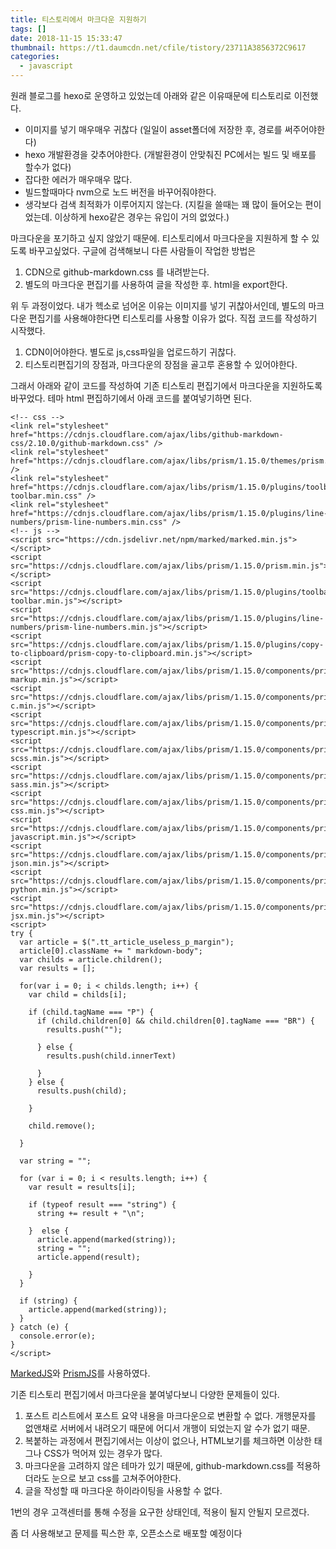 ```yaml
---
title: 티스토리에서 마크다운 지원하기
tags: []
date: 2018-11-15 15:33:47
thumbnail: https://t1.daumcdn.net/cfile/tistory/23711A3856372C9617
categories:
  - javascript
---
```


원래 블로그를 hexo로 운영하고 있었는데 아래와 같은 이유때문에 티스토리로 이전했다.

<!-- more -->


* 이미지를 넣기 매우매우 귀찮다 (일일이 asset폴더에 저장한 후, 경로를 써주어야한다)
* hexo 개발환경을 갖추어야한다. (개발환경이 안맞춰진 PC에서는 빌드 및 배포를 할수가 없다)
* 잡다한 에러가 매우매우 많다.
* 빌드할때마다 nvm으로 노드 버전을 바꾸어줘야한다.
* 생각보다 검색 최적화가 이루어지지 않는다. (지킬을 쓸때는 꽤 많이 들어오는 편이었는데. 이상하게 hexo같은 경우는 유입이 거의 없었다.)


마크다운을 포기하고 싶지 않았기 때문에. 티스토리에서 마크다운을 지원하게 할 수 있도록 바꾸고싶었다. 구글에 검색해보니 다른 사람들이 작업한 방법은 

1. CDN으로 github-markdown.css 를 내려받는다.
2. 별도의 마크다운 편집기를 사용하여 글을 작성한 후. html을 export한다.

위 두 과정이었다.
내가 헥소로 넘어온 이유는 이미지를 넣기 귀찮아서인데, 별도의 마크다운 편집기를 사용해야한다면 티스토리를 사용할 이유가 없다. 직접 코드를 작성하기 시작했다. 

1. CDN이어야한다. 별도로 js,css파일을 업로드하기 귀찮다.
2. 티스토리편집기의 장점과, 마크다운의 장점을 골고루 혼용할 수 있어야한다.

그래서 아래와 같이 코드를 작성하여 기존 티스토리 편집기에서 마크다운을 지원하도록 바꾸었다.
테마 html 편집하기에서 아래 코드를 붙여넣기하면 된다.



```htmlmarkup
<!-- css -->
<link rel="stylesheet" href="https://cdnjs.cloudflare.com/ajax/libs/github-markdown-css/2.10.0/github-markdown.css" />
<link rel="stylesheet" href="https://cdnjs.cloudflare.com/ajax/libs/prism/1.15.0/themes/prism.min.css" />
<link rel="stylesheet" href="https://cdnjs.cloudflare.com/ajax/libs/prism/1.15.0/plugins/toolbar/prism-toolbar.min.css" />
<link rel="stylesheet" href="https://cdnjs.cloudflare.com/ajax/libs/prism/1.15.0/plugins/line-numbers/prism-line-numbers.min.css" />
<!-- js -->
<script src="https://cdn.jsdelivr.net/npm/marked/marked.min.js"></script>
<script src="https://cdnjs.cloudflare.com/ajax/libs/prism/1.15.0/prism.min.js"></script>
<script src="https://cdnjs.cloudflare.com/ajax/libs/prism/1.15.0/plugins/toolbar/prism-toolbar.min.js"></script>
<script src="https://cdnjs.cloudflare.com/ajax/libs/prism/1.15.0/plugins/line-numbers/prism-line-numbers.min.js"></script>
<script src="https://cdnjs.cloudflare.com/ajax/libs/prism/1.15.0/plugins/copy-to-clipboard/prism-copy-to-clipboard.min.js"></script>
<script src="https://cdnjs.cloudflare.com/ajax/libs/prism/1.15.0/components/prism-markup.min.js"></script>
<script src="https://cdnjs.cloudflare.com/ajax/libs/prism/1.15.0/components/prism-c.min.js"></script>
<script src="https://cdnjs.cloudflare.com/ajax/libs/prism/1.15.0/components/prism-typescript.min.js"></script>
<script src="https://cdnjs.cloudflare.com/ajax/libs/prism/1.15.0/components/prism-scss.min.js"></script>
<script src="https://cdnjs.cloudflare.com/ajax/libs/prism/1.15.0/components/prism-sass.min.js"></script>
<script src="https://cdnjs.cloudflare.com/ajax/libs/prism/1.15.0/components/prism-css.min.js"></script>
<script src="https://cdnjs.cloudflare.com/ajax/libs/prism/1.15.0/components/prism-javascript.min.js"></script>
<script src="https://cdnjs.cloudflare.com/ajax/libs/prism/1.15.0/components/prism-json.min.js"></script>
<script src="https://cdnjs.cloudflare.com/ajax/libs/prism/1.15.0/components/prism-python.min.js"></script>
<script src="https://cdnjs.cloudflare.com/ajax/libs/prism/1.15.0/components/prism-jsx.min.js"></script>
<script>
try {
  var article = $(".tt_article_useless_p_margin");
  article[0].className += " markdown-body";
  var childs = article.children();
  var results = [];

  for(var i = 0; i < childs.length; i++) {
    var child = childs[i];

    if (child.tagName === "P") {
      if (child.children[0] && child.children[0].tagName === "BR") {
        results.push("");

      } else {
        results.push(child.innerText)

      }
    } else {
      results.push(child);

    }

    child.remove();

  }

  var string = "";

  for (var i = 0; i < results.length; i++) {
    var result = results[i];

    if (typeof result === "string") {
      string += result + "\n";

    }  else {
      article.append(marked(string));
      string = "";
      article.append(result);

    }
  }

  if (string) {
    article.append(marked(string));
  }
} catch (e) {
  console.error(e);
}
</script>

```



[MarkedJS](https://github.com/markedjs/marked)와 [PrismJS](https://github.com/PrismJS/prism)를 사용하였다.


기존 티스토리 편집기에서 마크다운을 붙여넣다보니 다양한 문제들이 있다.


1. 포스트 리스트에서 포스트 요약 내용을 마크다운으로 변환할 수 없다. 개행문자를 없앤채로 서버에서 내려오기 때문에 어디서 개행이 되었는지 알 수가 없기 때문.
2. 복붙하는 과정에서 편집기에서는 이상이 없으나, HTML보기를 체크하면 이상한 태그나 CSS가 먹어져 있는 경우가 많다.
3. 마크다운을 고려하지 않은 테마가 있기 때문에, github-markdown.css를 적용하더라도 눈으로 보고 css를 고쳐주어야한다.
4. 글을 작성할 때 마크다운 하이라이팅을 사용할 수 없다.

1번의 경우 고객센터를 통해 수정을 요구한 상태인데, 적용이 될지 안될지 모르겠다.

좀 더 사용해보고 문제를 픽스한 후, 오픈소스로 배포할 예정이다

<!--stackedit_data:
eyJoaXN0b3J5IjpbLTExMjA3NDA3ODBdfQ==
-->